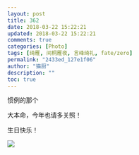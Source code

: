 ```yaml
---
layout: post
title: 362
date: 2018-03-22 15:22:21
updated: 2018-03-22 15:22:21
comments: true
categories: [Photo]
tags: [绮雁, 间桐雁夜, 言峰绮礼, fate/zero]
permalink: "2433ed_127e1f06"
author: "猫厨"
description: ""
toc: true
---
```


<p>惯例的那个</p> 
<p>大本命，今年也请多关照！</p> 
<p>生日快乐！</p>

![](/img/img_cVZNdzJtQk9JV2Y1a1lla0FKeWNTTjlpTGJBaVN6VzJGeVkvN250ajJvcStmZTFaZWQzU3NnPT0.jpg)